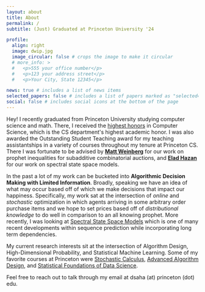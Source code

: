 ```yaml
---
layout: about
title: About
permalink: /
subtitle: (Just) Graduated at Princeton University '24

profile:
  align: right
  image: dwip.jpg
  image_circular: false # crops the image to make it circular
  # more_info: >
  #   <p>555 your office number</p>
  #   <p>123 your address street</p>
  #   <p>Your City, State 12345</p>

news: true # includes a list of news items
selected_papers: false # includes a list of papers marked as "selected={true}"
social: false # includes social icons at the bottom of the page
---
```


Hey! I recently graduated from Princeton University studying computer science and
math. There, I received the <a href="https://www.cs.princeton.edu/news/class-day-department-celebrates-accomplishments-graduates">highest honors</a> in Computer Science, which is the CS department's highest academic honor. I was also awarded the Outstanding Student Teaching award for my teaching assistantships in a variety of courses throughout my tenure at Princeton CS. There I was fortunate to be advised by <b><a href="https://www.cs.princeton.edu/~smattw/">Matt Weinberg</a></b> for our work on prophet inequalities for subadditive combinatorial auctions, and <b><a href="https://www.ehazan.com/">Elad Hazan</a></b> for our work on spectral state space models.

In the past a lot of my work can be bucketed into <b>Algorithmic Decision Making with Limited Information</b>. Broadly, speaking we have an idea of what may occur based off of which we make decisions that impact our happiness. Specifically, my work sat at the intersection of <i>online</i> and <i>stochastic</i> optimization in which agents arriving in some arbitrary order purchase items and we hope to set prices based off of <i>distributional knowledge</i> to do well in comparison to an all knowing prophet. More recently, I was looking at <a href="https://arxiv.org/abs/2312.06837">Spectral State Space Models</a> which is one of many recent developments within sequence prediction while incorporating long term dependencies.

My current research interests sit at the intersection of Algorithm Design, High-Dimensional Probability, and Statistical Machine Learning. Some of my favorite courses at Princeton were <a href="https://registrar.princeton.edu/course-offerings/course-details?term=1244&courseid=008809">Stochastic Calculus</a>, <a href="https://www.cs.princeton.edu/~hy2/teaching/fall22-cos521/index.html">Advanced Algorithm Design</a>, and <a href="https://fan.princeton.edu/fan/classes/525.html">Statistical Foundations of Data Science</a>.


Feel free to reach out to talk through
my email at dsaha (at) princeton (dot) edu.
